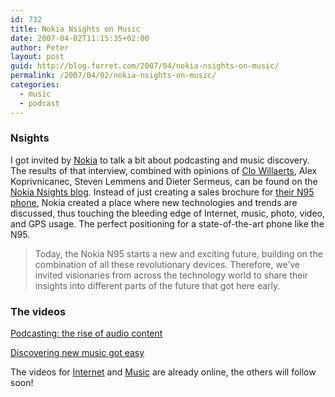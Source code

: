 ```yaml
---
id: 732
title: Nokia Nsights on Music
date: 2007-04-02T11:15:35+02:00
author: Peter
layout: post
guid: http://blog.forret.com/2007/04/nokia-nsights-on-music/
permalink: /2007/04/02/nokia-nsights-on-music/
categories:
  - music
  - podcast
---
```

### Nsights

I got invited by [Nokia](http://www.nokia.be/) to talk a bit about podcasting and music discovery. The results of that interview, combined with opinions of [Clo Willaerts](http://www.bnox.be), Alex Koprivnicanec, Steven Lemmens and Dieter Sermeus, can be found on the [Nokia Nsights blog](http://www.nsights.be/). Instead of just creating a sales brochure for [their N95 phone](http://www.nseries.com/index.html#l=products,n95), Nokia created a place where new technologies and trends are discussed, thus touching the bleeding edge of Internet, music, photo, video, and GPS usage. The perfect positioning for a state-of-the-art phone like the N95.

> Today, the Nokia N95 starts a new and exciting future, building on the combination of all these revolutionary devices. Therefore, we’ve invited visionaries from across the technology world to share their insights into different parts of the future that got here early.

### The videos

[Podcasting: the rise of audio content](http://www.nsights.be/blog.php?catid=4&id=51)  


[Discovering new music got easy](http://www.nsights.be/blog.php?catid=4&id=53)  


The videos for [Internet](http://nsights.be/blog.php) and [Music](http://nsights.be/blog.php?catid=4) are already online, the others will follow soon!